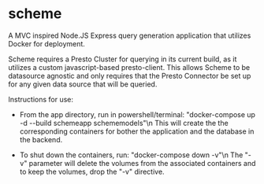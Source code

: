 # scheme

A MVC inspired Node.JS Express query generation application that utilizes Docker for deployment.

Scheme requires a Presto Cluster for querying in its current build, as it utilizes a custom javascript-based presto-client. This allows Scheme to be datasource agnostic and only requires that the Presto Connector be set up for any given data source that will be queried.

Instructions for use:

- From the app directory, run in powershell/terminal: "docker-compose up -d --build schemeapp schememodels"\n
  This will create the the corresponding containers for bother the application and the database in the backend.

- To shut down the containers, run: "docker-compose down -v"\n
  The "-v" parameter will delete the volumes from the associated containers and to keep the volumes, drop the "-v" directive.